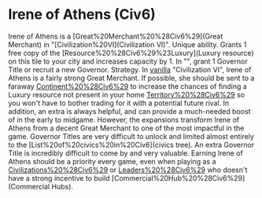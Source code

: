 # Irene of Athens (Civ6)

Irene of Athens is a [Great%20Merchant%20%28Civ6%29](Great Merchant) in "[Civilization%20VI](Civilization VI)".
Unique ability.
Grants 1 free copy of the [Resource%20%28Civ6%29%23Luxury](Luxury resource) on this tile to your city and increases capacity by 1. In "", grant 1 Governor Title or recruit a new Governor.
Strategy.
In [vanilla](vanilla) "Civilization VI", Irene of Athens is a fairly strong Great Merchant. If possible, she should be sent to a faraway [Continent%20%28Civ6%29](continent) to increase the chances of finding a Luxury resource not present in your home [Territory%20%28Civ6%29](territory) so you won't have to bother trading for it with a potential future rival. In addition, an extra is always helpful, and can provide a much-needed boost of in the early to midgame.
However, the expansions transform Irene of Athens from a decent Great Merchant to one of the most impactful in the game. Governor Titles are very difficult to unlock and limited almost entirely to the [List%20of%20civics%20in%20Civ6](civics tree). An extra Governor Title is incredibly difficult to come by and very valuable. Earning Irene of Athens should be a priority every game, even when playing as a [Civilizations%20%28Civ6%29](civilization) or [Leaders%20%28Civ6%29](leader) who doesn't have a strong incentive to build [Commercial%20Hub%20%28Civ6%29](Commercial Hubs).